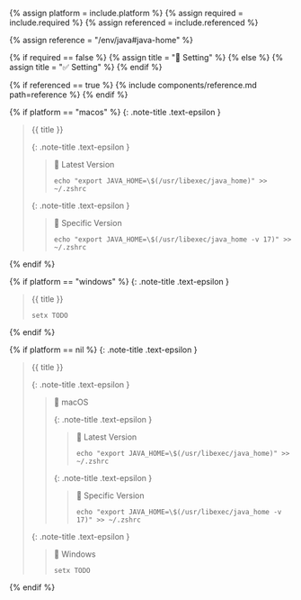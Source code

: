 <!-- LOCATION -->
<!-- _includes/components/java/ -->

<!-- INCLUDE -->
<!-- components/java/java-home.md -->

<!-- VARIABLES -->
<!-- platform:      [macos, windows], default to ALL -->
<!-- required:      [true, false], default to true -->
<!-- referenced:    [true, false], default to false -->


<!-- READ VARIABLES -->
{% assign platform   = include.platform %}
{% assign required   = include.required %}
{% assign referenced = include.referenced %}


<!-- ASSIGN CONSTANTS -->
{% assign reference = "/env/java#java-home" %}


<!-- DECIDE TO DISPLAY THE NECESSITY OF THE INSTALLATION -->
{% if required == false %}
    {% assign title = "🔲 Setting" %}
{% else %}
    {% assign title = "✅ Setting" %}
{% endif %}


<!-- DECIDE TO DISPLAY THE LINK OF THIS COMPONENT -->
{% if referenced == true %}
{% include components/reference.md path=reference %}
{% endif %}


<!-- MAIN CONTENT -->

<!-- macOS -->
{% if platform == "macos" %}
{: .note-title .text-epsilon }
> {{ title }}
>
> {: .note-title .text-epsilon }
>> 🔘 Latest Version
>>
>> ```shell
>> echo "export JAVA_HOME=\$(/usr/libexec/java_home)" >> ~/.zshrc
>> ```
>
> {: .note-title .text-epsilon }
>> 🔘 Specific Version
>>
>> ```shell
>> echo "export JAVA_HOME=\$(/usr/libexec/java_home -v 17)" >> ~/.zshrc
>> ```
{% endif %}

<!-- Windows -->
{% if platform == "windows" %}
{: .note-title .text-epsilon }
> {{ title }}
>
> ```shell
> setx TODO
> ```
{% endif %}

<!-- All -->
{% if platform == nil %}
{: .note-title .text-epsilon } 
> {{ title }}
>
> {: .note-title .text-epsilon } 
>> 🔘 macOS
>>
>> {: .note-title .text-epsilon }
>>> 🔘 Latest Version
>>>
>>> ```shell
>>> echo "export JAVA_HOME=\$(/usr/libexec/java_home)" >> ~/.zshrc
>>> ```
>>
>> {: .note-title .text-epsilon }
>>> 🔘 Specific Version
>>>
>>> ```shell
>>> echo "export JAVA_HOME=\$(/usr/libexec/java_home -v 17)" >> ~/.zshrc
>>> ```
>
> {: .note-title .text-epsilon } 
>> 🔘 Windows
>>
>> ```shell
>> setx TODO
>> ```
{% endif %}
